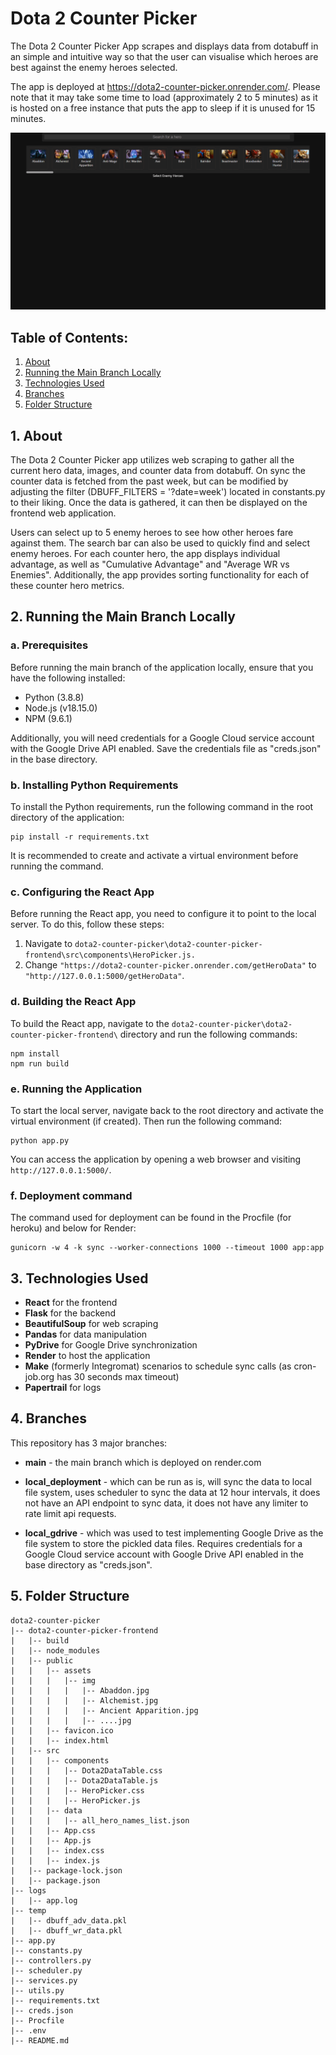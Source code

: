 # **Dota 2 Counter Picker**
The Dota 2 Counter Picker App scrapes and displays data from dotabuff in an simple and intuitive way so that the user can visualise which heroes are best against the enemy heroes selected.

The app is deployed at https://dota2-counter-picker.onrender.com/. Please note that it may take some time to load (approximately 2 to 5 minutes) as it is hosted on a free instance that puts the app to sleep if it is unused for 15 minutes.

<p align="center">
    <a href="https://dota2-counter-picker.onrender.com/">
        <img src = "demo-gif/demo.gif">
    </a>
</p>

## **Table of Contents:**

1. <a href="#1-about">About</a>
2. <a href="#2-running-the-main-branch-locally">Running the Main Branch Locally</a>
3. <a href="#3-technologies-used">Technologies Used</a>
4. <a href="#4-branches">Branches</a>
5. <a href="#5-folder-structure">Folder Structure</a>

## <a>**1. About**</a>

The Dota 2 Counter Picker app utilizes web scraping to gather all the current hero data, images, and counter data from dotabuff. On sync the counter data is fetched from the past week, but can be modified by adjusting the filter (DBUFF_FILTERS = '?date=week') located in constants.py to their liking. Once the data is gathered, it can then be displayed on the frontend web application.

Users can select up to 5 enemy heroes to see how other heroes fare against them. The search bar can also be used to quickly find and select enemy heroes. For each counter hero, the app displays individual advantage, as well as "Cumulative Advantage" and "Average WR vs Enemies". Additionally, the app provides sorting functionality for each of these counter hero metrics.

## <a>**2. Running the Main Branch Locally**</a>

### a. Prerequisites
Before running the main branch of the application locally, ensure that you have the following installed:
- Python (3.8.8)
- Node.js (v18.15.0)
- NPM (9.6.1)

Additionally, you will need credentials for a Google Cloud service account with the Google Drive API enabled. Save the credentials file as "creds.json" in the base directory.

### b. Installing Python Requirements
To install the Python requirements, run the following command in the root directory of the application:
```
pip install -r requirements.txt
```
It is recommended to create and activate a virtual environment before running the command.

### c. Configuring the React App
Before running the React app, you need to configure it to point to the local server. To do this, follow these steps:
1. Navigate to `dota2-counter-picker\dota2-counter-picker-frontend\src\components\HeroPicker.js.`
2. Change `"https://dota2-counter-picker.onrender.com/getHeroData"` to `"http://127.0.0.1:5000/getHeroData"`.

### d. Building the React App
To build the React app, navigate to the `dota2-counter-picker\dota2-counter-picker-frontend\` directory and run the following commands:
```
npm install
npm run build
```

### e. Running the Application
To start the local server, navigate back to the root directory and activate the virtual environment (if created). Then run the following command:
```
python app.py
```
You can access the application by opening a web browser and visiting `http://127.0.0.1:5000/`.

### f. Deployment command
The command used for deployment can be found in the Procfile (for heroku) and below for Render:
```
gunicorn -w 4 -k sync --worker-connections 1000 --timeout 1000 app:app
```

## <a>**3. Technologies Used**</a>
- **React** for the frontend
- **Flask** for the backend
- **BeautifulSoup** for web scraping
- **Pandas** for data manipulation
- **PyDrive** for Google Drive synchronization
- **Render** to host the application
- **Make** (formerly Integromat) scenarios to schedule sync calls (as cron-job.org has 30 seconds max timeout)
- **Papertrail** for logs

## <a>**4. Branches**</a>
This repository has 3 major branches:

- **main** - the main branch which is deployed on render.com

- **local_deployment** - which can be run as is, will sync the data to local file system, uses scheduler to sync the data at 12 hour intervals, it does not have an API endpoint to sync data, it does not have any limiter to rate limit api requests.

- **local_gdrive** - which was used to test implementing Google Drive as the file system to store the pickled data files. Requires credentials for a Google Cloud service account with Google Drive API enabled in the base directory as "creds.json".

## <a>**5. Folder Structure**</a>
```
dota2-counter-picker
|-- dota2-counter-picker-frontend
|   |-- build
|   |-- node_modules
|   |-- public
|   |   |-- assets
|   |   |   |-- img
|   |   |   |   |-- Abaddon.jpg
|   |   |   |   |-- Alchemist.jpg
|   |   |   |   |-- Ancient Apparition.jpg
|   |   |   |   |-- ....jpg
|   |   |-- favicon.ico
|   |   |-- index.html
|   |-- src
|   |   |-- components
|   |   |   |-- Dota2DataTable.css
|   |   |   |-- Dota2DataTable.js
|   |   |   |-- HeroPicker.css
|   |   |   |-- HeroPicker.js
|   |   |-- data
|   |   |   |-- all_hero_names_list.json
|   |   |-- App.css
|   |   |-- App.js
|   |   |-- index.css
|   |   |-- index.js
|   |-- package-lock.json
|   |-- package.json
|-- logs
|   |-- app.log
|-- temp
|   |-- dbuff_adv_data.pkl
|   |-- dbuff_wr_data.pkl
|-- app.py
|-- constants.py
|-- controllers.py
|-- scheduler.py
|-- services.py
|-- utils.py
|-- requirements.txt
|-- creds.json
|-- Procfile
|-- .env
|-- README.md
```
